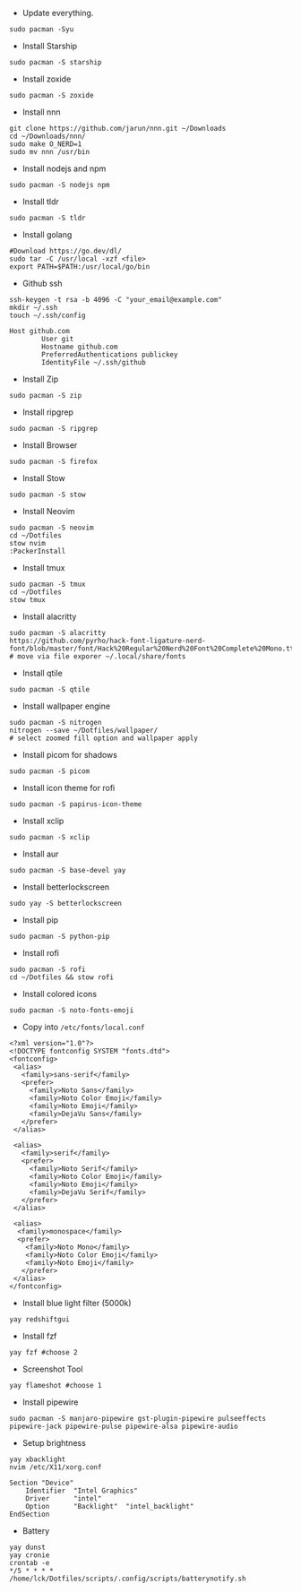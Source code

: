 
* Update everything.
```
sudo pacman -Syu
```

* Install Starship
```
sudo pacman -S starship
```

* Install zoxide
```
sudo pacman -S zoxide
```

* Install nnn
```
git clone https://github.com/jarun/nnn.git ~/Downloads
cd ~/Downloads/nnn/
sudo make O_NERD=1
sudo mv nnn /usr/bin
```

* Install nodejs and npm
```
sudo pacman -S nodejs npm
```

* Install tldr
```
sudo pacman -S tldr
```

* Install golang
```
#Download https://go.dev/dl/
sudo tar -C /usr/local -xzf <file>
export PATH=$PATH:/usr/local/go/bin
```

* Github ssh
```
ssh-keygen -t rsa -b 4096 -C "your_email@example.com"
mkdir ~/.ssh
touch ~/.ssh/config

Host github.com
        User git
        Hostname github.com
        PreferredAuthentications publickey
        IdentityFile ~/.ssh/github
```

* Install Zip
```
sudo pacman -S zip
```

* Install ripgrep
```
sudo pacman -S ripgrep
```

* Install Browser
```
sudo pacman -S firefox
```

* Install Stow 
```
sudo pacman -S stow
```

* Install Neovim
```
sudo pacman -S neovim
cd ~/Dotfiles
stow nvim
:PackerInstall
```

* Install tmux
```
sudo pacman -S tmux
cd ~/Dotfiles
stow tmux
```

* Install alacritty
```
sudo pacman -S alacritty
https://github.com/pyrho/hack-font-ligature-nerd-font/blob/master/font/Hack%20Regular%20Nerd%20Font%20Complete%20Mono.ttf
# move via file exporer ~/.local/share/fonts
```

* Install qtile
```
sudo pacman -S qtile
```

* Install wallpaper engine
```
sudo pacman -S nitrogen
nitrogen --save ~/Dotfiles/wallpaper/
# select zoomed fill option and wallpaper apply
```

* Install picom  for shadows
```
sudo pacman -S picom
```

* Install icon theme for rofi 
```
sudo pacman -S papirus-icon-theme
```

* Install xclip
```
sudo pacman -S xclip
```

* Install aur
```
sudo pacman -S base-devel yay 
```

* Install betterlockscreen
```
sudo yay -S betterlockscreen
```

* Install pip
```
sudo pacman -S python-pip
```

* Install rofi
```
sudo pacman -S rofi
cd ~/Dotfiles && stow rofi
```

* Install colored icons
```
sudo pacman -S noto-fonts-emoji
```

* Copy into `/etc/fonts/local.conf`
```
<?xml version="1.0"?>
<!DOCTYPE fontconfig SYSTEM "fonts.dtd">
<fontconfig>
 <alias>
   <family>sans-serif</family>
   <prefer>
     <family>Noto Sans</family>
     <family>Noto Color Emoji</family>
     <family>Noto Emoji</family>
     <family>DejaVu Sans</family>
   </prefer> 
 </alias>

 <alias>
   <family>serif</family>
   <prefer>
     <family>Noto Serif</family>
     <family>Noto Color Emoji</family>
     <family>Noto Emoji</family>
     <family>DejaVu Serif</family>
   </prefer>
 </alias>

 <alias>
  <family>monospace</family>
  <prefer>
    <family>Noto Mono</family>
    <family>Noto Color Emoji</family>
    <family>Noto Emoji</family>
   </prefer>
 </alias>
</fontconfig>
```

* Install blue light filter (5000k)
```
yay redshiftgui
```

* Install fzf
```
yay fzf #choose 2
```

* Screenshot Tool
```
yay flameshot #choose 1
```

* Install pipewire
```
sudo pacman -S manjaro-pipewire gst-plugin-pipewire pulseeffects pipewire-jack pipewire-pulse pipewire-alsa pipewire-audio
```

* Setup brightness
```
yay xbacklight
nvim /etc/X11/xorg.conf

Section "Device"
    Identifier  "Intel Graphics"
    Driver      "intel"
    Option      "Backlight"  "intel_backlight"
EndSection
```

* Battery
```
yay dunst
yay cronie
crontab -e
*/5 * * * * /home/lck/Dotfiles/scripts/.config/scripts/batterynotify.sh
```
